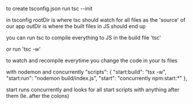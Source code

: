 to create tsconfig.json
run tsc --init

in tsconfig 
rootDir is where tsc should watch for all files as the 'source' of our app
outDir is where the built files in JS should end up

you can run tsc to compile everything to JS in the build file
'tsc'

or run 'tsc -w'

to watch and recompile everytime you change the code in your ts files

with nodemon and concurrently
"scripts": {
    "start:build": "tsx -w",
    "start:run": "nodemon build/index.js",
    "start": "concurrently npm:start:*"
  },

start runs concurrently and looks for all start scripts with anything after them (Ie. after the colons)

